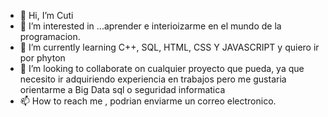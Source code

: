 - 👋 Hi, I’m  Cuti
- 👀 I’m interested in ...aprender e interioizarme en el mundo de la programacion.
- 🌱 I’m currently learning C++, SQL, HTML, CSS Y JAVASCRIPT y quiero ir por phyton
- 💞️ I’m looking to collaborate on cualquier proyecto que pueda, ya que necesito ir adquiriendo experiencia en trabajos pero me gustaria orientarme a Big Data sql o seguridad informatica
- 📫 How to reach me , podrian enviarme un correo electronico.

<!---
cutikzs/cutikzs is a ✨ special ✨ repository because its `README.md` (this file) appears on your GitHub profile.
You can click the Preview link to take a look at your changes.
--->
